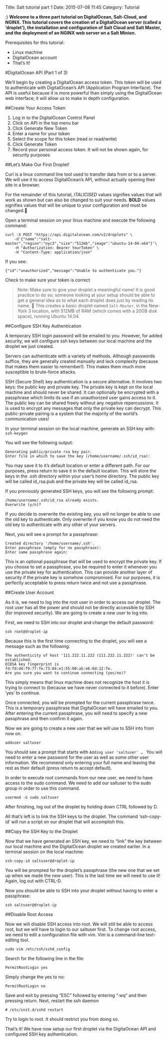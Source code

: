 Title: Salt tutorial part 1
Date: 2015-07-08 11:45
Category: Tutorial

:)
**Welcome to a three part tutorial on DigitalOcean, Salt-Cloud, and NGINX. This tutorial covers the creation of a DigitalOcean server (called a ‘droplet’), the installation and configuration of Salt Cloud and Salt Master, and the deployment of an NGINX web server on a Salt Minion.**

Prerequisites for this tutorial:
- Linux machine
- DigitalOcean account
- That’s it!

#DigitalOcean API (Part 1 of 3)

We’ll begin by creating a DigitalOcean access token. This token will be used to authenticate with DigitalOcean’s API (Application Program Interface). The API is useful because it is more powerful than simply using the DigitalOcean web interface; it will allow us to make in depth configuration.

##Create Your Access Token

1. Log in to the DigitalOcean Control Panel
2. Click on API in the top menu bar
3. Click Generate New Token
4. Enter a name for your token
5. Select the scope for this token (read or read/write)
6. Click Generate Token
7. Record your personal access token. It will not be shown again, for security purposes

##Let’s Make Our First Droplet!

Curl is a linux command line tool used to transfer data from or to a server. We will use it to access DigitalOcean’s API, without actually opening their site in a browser.

For the remainder of this tutorial, *ITALICISED* values signifies values that will work as shown but can also be changed to suit your needs. **BOLD** values signifies values that will be unique to your configuration and must be changed.

Open a terminal session on your linux machine and execute the following command:

    curl -X POST "https://api.digitalocean.com/v2/droplets" \
        -d'{"name":"salt-master","region":"nyc3","size":"512mb","image":"ubuntu-14-04-x64"}'\
        -H "Authorization: Bearer YourToken" \
        -H "Content-Type: application/json"

If you see: 

`{"id":"unauthorized","message":"Unable to authenticate you."}`

Check to make sure your token is correct

> Note: Make sure to give your droplet a meaningful name! It is good practice to do so; someone looking at your setup should be able to get a general idea as to what each droplet does just by reading its name.

This creates a basic droplet named `Salt-Master`, in the New-York 3 location, with 512MB of RAM (which comes with a 20GB disk space), running Ubuntu 14.04.

##Configure SSH Key Authentication

A temporary SSH login password will be emailed to you. However, for added security, we will configure ssh keys between our local machine and the droplet we just created. 

Servers can authenticate with a variety of methods. Although passwords suffice, they are generally created manually and lack complexity (because that makes them easier to remember!). This makes them much more susceptible to brute-force attacks. 

SSH (Secure Shell) key authentication is a secure alternative. It involves two keys: the public key and private key. The private key is kept on the local machine and should never be shared. It can optionally be encrypted with a passphrase which limits its use if an unauthorized user gains access to it. The public key can be shared freely without any negative repercussions. It is used to encrypt any messages that only the private key can decrypt. This public-private pairing is a system that the majority of the world’s communication uses!

In your terminal session on the local machine, generate an SSH key with: `ssh-keygen`

You will see the following output:

    Generating public/private rsa key pair.
    Enter file in which to save the key (/home/username/.ssh/id_rsa):

You may save it to it’s default location or enter a different path. For our purposes, press return to save it in the default location. This will store the keys in the .ssh directory within your user’s home directory. The public key will be called id_rsa.pub and the private key will be called id_rsa.

If you previously generated SSH keys, you will see the following prompt:

    /home/username/.ssh/id_rsa already exists.
    Overwrite (y/n)?

If you decide to overwrite the existing key, you will no longer be able to use the old key to authenticate. Only overwrite if you know you do not need the old key to authenticate with any other of your servers.

Next, you will see a prompt for a passphrase:

    Created directory '/home/username/.ssh'.
    Enter passphrase (empty for no passphrase):
    Enter same passphrase again:

This is an optional passphrase that will be used to encrypt the private key. If you choose to set a passphrase, you be required to enter it whenever you use the private key for authentication. This can provide another layer of security if the private key is somehow compromised. For our purposes, it is perfectly acceptable to press return twice and not use a passphrase.

##Create User Account

As it is, we need to log into the root user in order to access our droplet. The root user has all the power and should not be directly accessible by SSH (for improved security). We are going to create a new user to log into. 

First, we need to SSH into our droplet and change the default password:

`ssh root@droplet-ip`

Because this is the first time connecting to the droplet, you will see a message such as the following:
```
The authenticity of host '111.222.11.222 (111.222.11.222)' can't be established.
ECDSA key fingerprint is fd:fd:d4:f9:77:fe:73:84:e1:55:00:ab:e6:6d:12:fe.
Are you sure you want to continue connecting (yes/no)?
```
This simply means that linux machine does not recognize the host it is trying to connect to (because we have never connected to it before). Enter ‘yes’ to continue.

Once connected, you will be prompted for the current passphrase twice. This is a temporary passphrase that DigitalOcean will have emailed to you. After entering the current passphrase, you will need to specify a new passphrase and then confirm it again.

Now we are going to create a new user that we will use to SSH into from now on.

`adduser saltuser`

You should see a prompt that starts with `Adding user 'saltuser' … ` You will need to enter a new password for the user as well as some other user information. We recommend only entering your full name and leaving the rest as their default (press return to accept default).

In order to execute root commands from our new user, we need to have access to the sudo command. We need to add our saltuser to the sudo group in order to use this command.

`usermod -G sudo saltuser`

After finishing, log out of the droplet by holding down CTRL followed by D.

All that’s left is to link the SSH keys to the droplet. The command ‘ssh-copy-id’ will run a script on our droplet that will accomplish this.

##Copy the SSH Key to the Droplet

Now that we have generated an SSH key, we need to “link” the key between our local machine and the DigitalOcean droplet we created earlier. 
In a terminal session on the local machine:

`ssh-copy-id saltuser@droplet-ip`
	
You will be prompted for the droplet’s passphrase (the new one that we set up when we made the new user). This is the last time we will need to use it! Again, log out with CTRL-D.

Now you should be able to SSH into your droplet without having to enter a passphrase:

`ssh saltuser@droplet-ip`

##Disable Root Access

Now we will disable SSH access into root. We will still be able to access root, but we will have to login to our saltuser first. To change root access, we need to edit a configuration file with vim. Vim is a command-line text-editing tool.

`sudo vim /etc/ssh/sshd_config`

Search for the following line in the file:

`PermitRootLogin yes`

Simply change the yes to no:

`PermitRootLogin no`

Save and exit by pressing “ESC” followed by entering “:wq” and then pressing return. Next, restart the ssh daemon

`# /etc/init.d/sshd restart`

Try to login to root. It should restrict you from doing so.

That’s it! We have now setup our first droplet via the DigitaOcean API and configured SSH key authentication.

